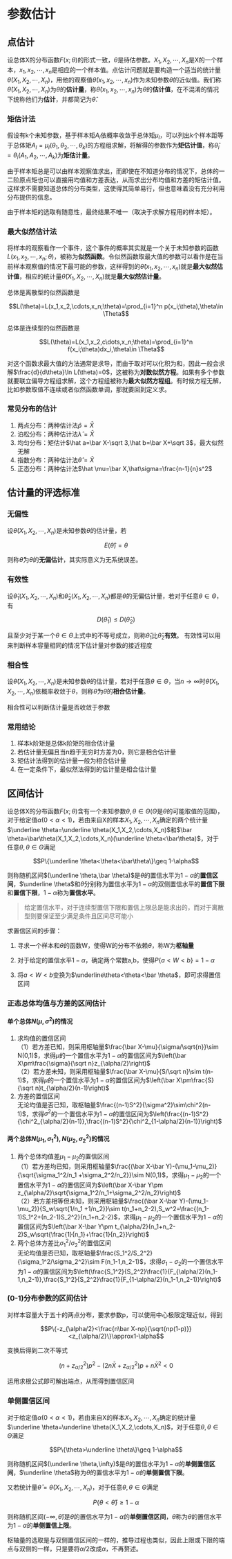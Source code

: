 # 参数估计

## 点估计

设总体X的分布函数$F(x;\theta)$的形式一致，$\theta$是待估参数。$X_1,X_2,\cdots,X_n$是X的一个样本，$x_1,x_2,\cdots,x_n$是相应的一个样本值。点估计问题就是要构造一个适当的统计量$\hat \theta(X_1,X_2,\cdots,X_n)$，用他的观察值$\hat \theta(x_1,x_2,\cdots,x_n)$作为未知参数$\theta$的近似值。我们称$\hat \theta(X_1,X_2,\cdots,X_n)$为$\theta$的**估计量**，称$\hat \theta(x_1,x_2,\cdots,x_n)$为$\theta$的**估计值**，在不混淆的情况下统称他们为**估计**，并都简记为$\hat\theta$.

### 矩估计法

假设有k个未知参数，基于样本矩$A_l$依概率收敛于总体矩$\mu_l$，可以列出k个样本距等于总体矩$A_l=\mu_l(\theta_1,\theta_2,\cdots,\theta_k)$的方程组求解，将解得的参数作为**矩估计值**，称$\hat\theta_i=\theta_i(A_1,A_2,\cdots,A_k)$为**矩估计量**。

由于样本矩总是可以由样本观察值求出，而即使在不知道分布的情况下，总体的一二阶原点矩也可以直接用均值和方差表达，从而求出分布均值和方差的矩估计值。这样求不需要知道总体的分布类型，这使得其简单易行，但也意味着没有充分利用分布提供的信息。

由于样本矩的选取有随意性，最终结果不唯一（取决于求解方程用的样本矩）。
### 最大似然估计法
将样本的观察看作一个事件，这个事件的概率其实就是一个关于未知参数的函数$L(x_1,x_2,\cdots,x_n;\theta)$，被称为**似然函数**。令似然函数取最大值的参数可以看作是在当前样本观察值的情况下最可能的参数，这样得到的$\hat\theta(x_1,x_2,\cdots,x_n)$就是**最大似然估计值**，相应的统计量$\hat \theta(X_1,X_2,\cdots,X_n)$就是**最大似然估计量**。

总体是离散型的似然函数是

$$L(\theta)=L(x_1,x_2,\cdots,x_n;\theta)=\prod_{i=1}^n p(x_i;\theta),\theta\in \Theta$$

总体是连续型的似然函数是

$$L(\theta)=L(x_1,x_2,c\dots,x_n;\theta)=\prod_{i=1}^n f(x_i;\theta)dx_i,\theta\in \Theta$$

对这个函数求最大值的方法通常是求导，而由于取对可以化积为和，因此一般会求解$\frac{d}{d\theta}\ln L(\theta)=0$，这被称为**对数似然方程**。如果有多个参数就要联立偏导方程组求解，这个方程组被称为**最大似然方程组**。有时候方程无解，比如参数取值不连续或者似然函数单调，那就要回到定义求。

### 常见分布的估计
1. 两点分布：两种估计法$\hat p = \bar X$
2. 泊松分布：两种估计法$\hat \lambda = \bar X$
3. 均匀分布：矩估计$\hat a=\bar X-\sqrt 3,\hat b=\bar X+\sqrt 3$，最大似然无解
4. 指数分布：两种估计法$\hat \theta=\bar X$
5. 正态分布：两种估计法$\hat \mu=\bar X,\hat\sigma=\frac{n-1}{n}s^2$
## 估计量的评选标准

### 无偏性
设$\hat\theta(X_1,X_2,\cdots,X_n)$是未知参数$\theta$的估计量，若

$$E(\hat\theta)=\theta$$

则称$\hat\theta$为$\theta$的**无偏估计**，其实际意义为无系统误差。

### 有效性
设$\hat\theta_1(X_1,X_2,\cdots,X_n)$和$\hat\theta_2(X_1,X_2,\cdots,X_n)$都是$\hat\theta$的无偏估计量，若对于任意$\theta\in\Theta$，有

$$D(\hat\theta_1)\leq D(\hat\theta_2)$$

且至少对于某一个$\theta\in\Theta$上式中的不等号成立，则称$\hat\theta_1$比$\hat\theta_2$**有效**。
有效性可以用来判断样本容量相同的情况下估计量对参数的接近程度
### 相合性

设$\hat\theta(X_1,X_2,\cdots,X_n)$是未知参数$\theta$的估计量，若对于任意$\theta\in\Theta$，当$n\to\infty$时$\hat\theta(X_1,X_2,\cdots,X_n)$依概率收敛于$\theta$，则称$\hat\theta$为$\theta$的**相合估计量**。

相合性可以判断估计量是否收敛于参数

### 常用结论
1. 样本k阶矩是总体k阶矩的相合估计量
2. 若估计量无偏且当n趋于无穷时方差为0，则它是相合估计量
3. 矩估计法得到的估计量一般为相合估计量
4. 在一定条件下，最似然法得到的估计量是相合估计量

## 区间估计

设总体X的分布函数$F(x;\theta)$含有一个未知参数$\theta,\theta\in\Theta$($\Theta$是$\theta$的可能取值的范围)，对于给定值$\alpha(0<\alpha<1)$，若由来自X的样本$X_1,X_2,\cdots,X_n$确定的两个统计量$\underline \theta=\underline \theta(X_1,X_2,\cdots,X_n)$和$\bar \theta=\bar\theta(X_1,X_2,\cdots,X_n)(\underline \theta<\bar\theta)$，对于任意$\theta,\theta\in\Theta$满足

$$P\{\underline \theta<\theta<\bar\theta\}\geq 1-\alpha$$

则称随机区间$(\underline \theta,\bar \theta)$是$\theta$的置信水平为$1-\alpha$的**置信区间**，$\underline \theta$和$\bar \theta$分别称为置信水平为$1-\alpha$的双侧置信水平的**置信下限**和**置信下限**，$1-\alpha$称为**置信水平**。
> 给定置信水平，对于连续型置信下限和置信上限总是能求出的，而对于离散型则要保证至少满足条件且区间尽可能小

求置信区间的步骤：

1. 寻求一个样本和$\theta$的函数W，使得W的分布不依赖$\theta$，称W为**枢轴量**

2. 对于给定的置信水平$1-\alpha$，确定两个常数a,b，使得$P\{a<W<b\}=1-\alpha$

3. 将$a<W<b$变换为$\underline\theta<\theta<\bar \theta$，即可求得置信区间

### 正态总体均值与方差的区间估计

#### 单个总体$N(\mu,\sigma^2)$的情况
1. 求均值的置信区间  
	（1）若方差已知，则采用枢轴量$\frac{\bar X-\mu}{\sigma/\sqrt{n}}\sim N(0,1)$，求得$\mu$的一个置信水平为$1-\alpha$的置信区间为$\left(\bar X\pm\frac{\sigma}{\sqrt n}z_{\alpha/2}\right)$  
	（2）若方差未知，则采用枢轴量$\frac{\bar X-\mu}{S/\sqrt n}\sim t(n-1)$，求得$\mu$的一个置信水平为$1-\alpha$的置信区间为$\left(\bar X\pm\frac{S}{\sqrt n}t_{\alpha/2}(n-1)\right)$
2. 方差的置信区间  
	无论均值是否已知，取枢轴量$\frac{(n-1)S^2}{\sigma^2}\sim\chi^2(n-1)$，求得$\sigma^2$的一个置信水平为$1-\alpha$的置信区间为$\left(\frac{(n-1)S^2}{\chi^2_{\alpha/2}(n-1)},\frac{(n-1)S^2}{\chi^2_{1-\alpha/2}(n-1)}\right)$

#### 两个总体$N(\mu_1,\sigma_1^2),N(\mu_2,\sigma_2^2)$的情况
1. 两个总体均值差$\mu_1-\mu_2$的置信区间  
	（1）若方差均已知，则采用枢轴量$\frac{(\bar X-\bar Y)-(\mu_1-\mu_2)}{\sqrt{\sigma_1^2/n_1 +\sigma_2^2/n_2}}\sim N(0,1)$，求得$\mu_1-\mu_2$的一个置信水平为$1-\alpha$的置信区间为$\left(\bar X-\bar Y\pm z_{\alpha/2}\sqrt{\sigma_1^2/n_1+\sigma_2^2/n_2}\right)$  
	（2）若方差相等但未知，则采用枢轴量$\frac{(\bar X-\bar Y)-(\mu_1-\mu_2)}{S_w\sqrt{1/n_1 +1/n_2}}\sim t(n_1+n_2-2),S_w^2=\frac{(n_1-1)S_1^2+(n_2-1)S_2^2}{n_1+n_2-2}$，求得$\mu_1-\mu_2$的一个置信水平为$1-\alpha$的置信区间为$\left(\bar X-\bar Y\pm t_{\alpha/2}(n_1+n_2-2)S_w\sqrt{\frac{1}{n_1}+\frac{1}{n_2}}\right)$
2. 两个总体方差比$\sigma_1^2/\sigma_2^2$的置信区间  
	无论均值是否已知，取枢轴量$\frac{S_1^2/S_2^2}{\sigma_1^2/\sigma_2^2}\sim F(n_1-1,n_2-1)$，求得$\sigma_1-\sigma_2$的一个置信水平为$1-\alpha$的置信区间为$\left(\frac{S_1^2}{S_2^2}\frac{1}{F_{\alpha/2}(n_1-1,n_2-1)},\frac{S_1^2}{S_2^2}\frac{1}{F_{1-\alpha/2}(n_1-1,n_2-1)}\right)$
### (0-1)分布参数的区间估计
对样本容量大于五十的两点分布，要求参数p，可以使用中心极限定理近似，得到

$$P\{-z_{\alpha/2}<\frac{n\bar X-np}{\sqrt{np(1-p)}}<z_{\alpha/2}\}\approx1-\alpha$$

变换后得到二次不等式

$$(n+z_{\alpha/2}^2)p^2-(2n\bar X+z_{\alpha/2}^2)p+n\bar X^2<0$$

运用求根公式即可解出端点，从而得到置信区间

### 单侧置信区间
对于给定值$\alpha(0<\alpha<1)$，若由来自X的样本$X_1,X_2,\cdots,X_n$确定的统计量$\underline \theta=\underline \theta(X_1,X_2,\cdots,X_n)$，对于任意$\theta,\theta\in\Theta$满足

$$P\{\theta>\underline \theta\}\geq 1-\alpha$$

则称随机区间$(\underline \theta,\infty)$是$\theta$的置信水平为$1-\alpha$的**单侧置信区间**，$\underline \theta$称为$\theta$的置信水平为$1-\alpha$的**单侧置信下限**。

又若统计量$\bar \theta=\bar \theta(X_1,X_2,\cdots,X_n)$，对于任意$\theta,\theta\in\Theta$满足

$$P\{\theta<\bar \theta\}\geq 1-\alpha$$

则称随机区间$(-\infty,\bar \theta)$是$\theta$的置信水平为$1-\alpha$的**单侧置信区间**，$\bar \theta$称为$\theta$的置信水平为$1-\alpha$的**单侧置信上限**。

枢轴量的选取是与双侧置信区间的一样的，推导过程也类似，因此上限或下限的端点与双侧的一样，只是要将$\alpha/2$改成$\alpha$，不再赘述。
